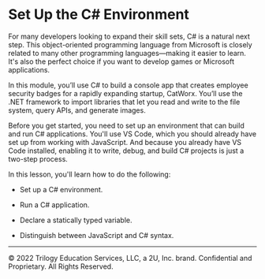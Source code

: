 # Set Up the C# Environment

For many developers looking to expand their skill sets, C# is a natural next step. This object-oriented programming language from Microsoft is closely related to many other programming languages—making it easier to learn. It's also the perfect choice if you want to develop games or Microsoft applications.

In this module, you’ll use C# to build a console app that creates employee security badges for a rapidly expanding startup, CatWorx. You’ll use the .NET framework to import libraries that let you read and write to the file system, query APIs, and generate images.

Before you get started, you need to set up an environment that can build and run C# applications. You'll use VS Code, which you should already have set up from working with JavaScript. And because you already have VS Code installed, enabling it to write, debug, and build C# projects is just a two-step process.

In this lesson, you'll learn how to do the following:

* Set up a C# environment.

* Run a C# application.

* Declare a statically typed variable.

* Distinguish between JavaScript and C# syntax.

---
© 2022 Trilogy Education Services, LLC, a 2U, Inc. brand. Confidential and Proprietary. All Rights Reserved.